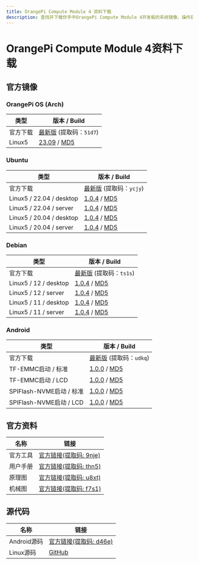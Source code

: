 ```yaml
---
title: OrangePi Compute Module 4 资料下载
description: 查找并下载你手中OrangePi Compute Module 4开发板的系统镜像、操作指南等资料。
---
```


# OrangePi Compute Module 4资料下载

## 官方镜像

### OrangePi OS (Arch)

| 类型     | 版本 / Build                                                 |
| -------- | ------------------------------------------------------------ |
| 官方下载 | [最新版](https://pan.baidu.com/share/init?surl=5WeXnB0Ut3ndufhUcUtAZw&pwd=51d7) (提取码：`51d7`) |
| Linux5   | [23.09](https://dl.openboard.dev/img/orangepi/opicm4/opios_arch/opios_arch_aarch64_xfce_opicm4_23.09_linux5.10.160.img.xz) / [MD5](https://dl.openboard.dev/img/orangepi/opicm4/opios_arch/opios_arch_aarch64_xfce_opicm4_23.09_linux5.10.160.img.xz.md5) |

### Ubuntu

| 类型            | 版本 / Build                                                 |
| --------------- | ------------------------------------------------------------ |
| 官方下载        | [最新版](https://pan.baidu.com/share/init?surl=sQJd2i-LLny6tCJPNfwADg&pwd=ycjy) (提取码：`ycjy`) |
| Linux5 / 22.04 / desktop | [1.0.4](https://dl.openboard.dev/img/orangepi/opicm4/ubuntu/jammy/desktop/orangepicm4_1.0.4_ubuntu_jammy_desktop_xfce_linux5.10.160.7z) / [MD5](https://dl.openboard.dev/img/orangepi/opicm4/ubuntu/jammy/desktop/orangepicm4_1.0.4_ubuntu_jammy_desktop_xfce_linux5.10.160.7z.md5) |
| Linux5 / 22.04 / server | [1.0.4](https://dl.openboard.dev/img/orangepi/opicm4/ubuntu/jammy/server/orangepicm4_1.0.4_ubuntu_jammy_server_linux5.10.160.7z) / [MD5](https://dl.openboard.dev/img/orangepi/opicm4/ubuntu/jammy/server/orangepicm4_1.0.4_ubuntu_jammy_server_linux5.10.160.7z.md5) |
| Linux5 / 20.04 / desktop | [1.0.4](https://dl.openboard.dev/img/orangepi/opicm4/ubuntu/focal/desktop/orangepicm4_1.0.4_ubuntu_focal_desktop_xfce_linux5.10.160.7z) / [MD5](https://dl.openboard.dev/img/orangepi/opicm4/ubuntu/focal/desktop/orangepicm4_1.0.4_ubuntu_focal_desktop_xfce_linux5.10.160.7z.md5) |
| Linux5 / 20.04 / server  | [1.0.4](https://dl.openboard.dev/img/orangepi/opicm4/ubuntu/focal/server/orangepicm4_1.0.4_ubuntu_focal_server_linux5.10.160.7z) / [MD5](https://dl.openboard.dev/img/orangepi/opicm4/ubuntu/focal/server/orangepicm4_1.0.4_ubuntu_focal_server_linux5.10.160.7z.md5) |


### Debian

| 类型         | 版本 / Build                                                 |
| ------------ | ------------------------------------------------------------ |
| 官方下载     | [最新版](https://pan.baidu.com/share/init?surl=ASUIF-v0i5HWloJHYuqCoQ&pwd=ts1s) (提取码：`ts1s`) |
| Linux5 / 12 / desktop | [1.0.4](https://dl.openboard.dev/img/orangepi/opicm4/debian/bookworm/desktop/orangepicm4_1.0.4_debian_bookworm_desktop_xfce_linux5.10.160.7z) / [MD5](https://dl.openboard.dev/img/orangepi/opicm4/debian/bookworm/desktop/orangepicm4_1.0.4_debian_bookworm_desktop_xfce_linux5.10.160.7z.md5) |
| Linux5 / 12 / server  | [1.0.4](https://dl.openboard.dev/img/orangepi/opicm4/debian/bookworm/server/orangepicm4_1.0.4_debian_bookworm_server_linux5.10.160.7z) / [MD5](https://dl.openboard.dev/img/orangepi/opicm4/debian/bookworm/server/orangepicm4_1.0.4_debian_bookworm_server_linux5.10.160.7z.md5) |
| Linux5 / 11 / desktop | [1.0.4](https://dl.openboard.dev/img/orangepi/opicm4/debian/bullseye/desktop/orangepicm4_1.0.4_debian_bullseye_desktop_xfce_linux5.10.160.7z) / [MD5](https://dl.openboard.dev/img/orangepi/opicm4/debian/bullseye/desktop/orangepicm4_1.0.4_debian_bullseye_desktop_xfce_linux5.10.160.7z.md5) |
|Linux5 /  11 / server  | [1.0.4](https://dl.openboard.dev/img/orangepi/opicm4/debian/bullseye/server/orangepicm4_1.0.4_debian_bullseye_server_linux5.10.160.7z) / [MD5](https://dl.openboard.dev/img/orangepi/opicm4/debian/bullseye/server/orangepicm4_1.0.4_debian_bullseye_server_linux5.10.160.7z.md5) |

### Android

| 类型                     | 版本 / Build                                                 |
| ------------------------ | ------------------------------------------------------------ |
| 官方下载                 | [最新版](https://pan.baidu.com/share/init?surl=UNQIfBDqnMz8f59mDlr9Cw&pwd=udkq) (提取码：`udkq`) |
| TF-EMMC启动 / 标准       | [1.0.0](https://dl.openboard.dev/img/orangepi/opicm4/android/orangepicm4_rk3566_android11_v1.0.0.tar.gz) / [MD5](https://dl.openboard.dev/img/orangepi/opicm4/android/orangepicm4_rk3566_android11_v1.0.0.tar.gz.md5) |
| TF-EMMC启动 / LCD        | [1.0.0](https://dl.openboard.dev/img/orangepi/opicm4/android/orangepicm4_rk3566_android11_lcd_v1.0.0.tar.gz) / [MD5](https://dl.openboard.dev/img/orangepi/opicm4/android/orangepicm4_rk3566_android11_lcd_v1.0.0.tar.gz.md5) |
| SPIFlash-NVME启动 / 标准 | [1.0.0](https://dl.openboard.dev/img/orangepi/opicm4/android/orangepicm4_rk3566_android11_spi_nvme_v1.0.0.tar.gz) / [MD5](https://dl.openboard.dev/img/orangepi/opicm4/android/orangepicm4_rk3566_android11_spi_nvme_v1.0.0.tar.gz.md5) |
| SPIFlash-NVME启动 / LCD  | [1.0.0](https://dl.openboard.dev/img/orangepi/opicm4/android/orangepicm4_rk3566_android11_lcd_spi_nvme_v1.0.0.tar.gz) / [MD5](https://dl.openboard.dev/img/orangepi/opicm4/android/orangepicm4_rk3566_android11_lcd_spi_nvme_v1.0.0.tar.gz.md5) |



## 官方资料

| 名称     | 链接                                                         |
| -------- | ------------------------------------------------------------ |
| 官方工具 | [官方链接(提取码: 9nje)](https://pan.baidu.com/share/init?surl=KM8Ka1H-qf9LJ1gUUw_FQA&pwd=9nje) |
| 用户手册 | [官方链接(提取码: thn5)](https://pan.baidu.com/share/init?surl=ruiSjZTWdwLiL-Ugi3TrdQ&pwd=thn5) |
| 原理图   | [官方链接(提取码: u8xt)](https://pan.baidu.com/share/init?surl=dmvamaMQH99G9Gr5r2FwsA&pwd=u8xt) |
| 机械图   | [官方链接(提取码: f7s1)](https://pan.baidu.com/share/init?surl=fMfCzrejxrBuqEe7XIj_Ew&pwd=f7s1) |



## 源代码

| 名称        | 链接                                                         |
| ----------- | ------------------------------------------------------------ |
| Android源码 | [官方链接(提取码: d46e)](https://pan.baidu.com/s/1Nf6AQIC0vsm7PiDHxxBy8g?pwd=d46e) |
| Linux源码   | [GitHub](https://github.com/orangepi-xunlong/orangepi-build) |
